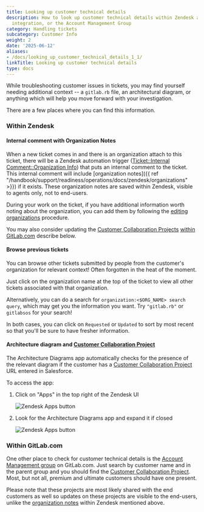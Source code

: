 ```yaml
---
title: Looking up customer technical details
description: How to look up customer technical details within Zendesk and the Architecture
  integration, or the Account Management Group
category: Handling tickets
subcategory: Customer Info
weight: 2
date: '2025-06-12'
aliases:
- /docs/looking_up_customer_technical_details_1_1/
linkTitle: Looking up customer technical details
type: docs
---
```


While troubleshooting customer issues in tickets, you may find yourself needing
additional context -- a `gitlab.rb` file, an architectural diagram, or anything
which will help you move forward with your investigation.

There are a few places where you can find this information.

### Within Zendesk

#### Internal comment with Organization Notes

When a new ticket comes in and there is an organization attach to this ticket,
there will be a Zendesk automation trigger
([Ticket::Internal Comment::Organization Info](https://gitlab.com/gitlab-com/support/support-ops/zendesk-global/triggers/-/blob/master/triggers/active/Automation%20Stage/Post%20internal%20note%20about%20Organization%20info.yaml))
that puts an internal comment to the ticket. This internal comment will include
[organization notes]({{ ref "/handbook/support/readiness/operations/docs/zendesk/organizations" >}})
if it exists. These organization notes are saved within Zendesk, visible to
agents only, not to end-users.

During your work on the ticket, if you have additional information worth noting
about the organization, you can add them by following the
[editing organizations](/handbook/support/readiness/operations/docs/zendesk/organizations#editing-organization-fields-in-zendesk)
procedure.

You may also consider updating the [Customer Collaboration Projects](/handbook/customer-success/csm/customer-collaboration-project/)
[within GitLab.com](#within-gitlabcom) describe below.

#### Browse previous tickets

You can browse other tickets submitted by people from the customer's organization
for relevant context! Often forgotten in the heat of the moment.

Just click on the organization name at the top of the ticket to view all other
tickets associated with that organization.

Alternatively, you can do a search for `organization:<$ORG_NAME> search query`,
which may get you the information you want. Try `"gitlab.rb"` or `gitlabsos`
for your search!

In both cases, you can click on `Requested` or `Updated` to sort by most recent
so that you'll be sure to have fresher information.

#### Architecture diagram and [Customer Collaboration Project](/handbook/customer-success/csm/customer-collaboration-project/)

The Architecture Diagrams app automatically checks for the presence of the
relevant diagram if the customer has a [Customer Collaboration Project](/handbook/customer-success/csm/customer-collaboration-project/) URL entered in
Salesforce.

To access the app:

1. Click on "Apps" in the top right of the Zendesk UI

   ![Zendesk Apps button](/handbook/support/workflows/assets/zendesk-apps-button.png)

1. Look for the Architecture Diagrams app and expand it if closed

   ![Zendesk Apps button](/handbook/support/workflows/assets/zendesk-apps-arch-diagram.png)

### Within GitLab.com

One other place to check for customer technical details is the
[Account Management group](https://gitlab.com/gitlab-com/account-management) on
GitLab.com. Just search by customer name and in the parent group and you should
find the [Customer Collaboration Project](/handbook/customer-success/csm/customer-collaboration-project/). Most, but not all, premium and ultimate customers
should have one present.

Please note that these projects are most likely shared with the end customers as
well so updates on these projects are visible to the end-users, unlike the
[organization notes](#internal-comment-with-organization-notes) within Zendesk
mentioned above.
